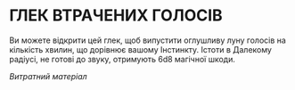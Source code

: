 ﻿# ГЛЕК ВТРАЧЕНИХ ГОЛОСІВ

Ви можете відкрити цей глек, щоб випустити оглушливу луну голосів на кількість хвилин, що дорівнює вашому Інстинкту. Істоти в Далекому радіусі, не готові до звуку, отримують 6d8 магічної шкоди.

*Витратний матеріал*